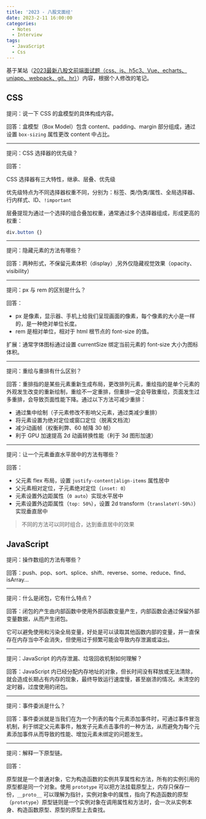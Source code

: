 ```yaml
---
title: '2023 - 八股文面经'
date: 2023-2-11 16:00:00
categories:
  - Notes
  - Interview
tags:
  - JavaScript
  - Css
---
```


基于某站（[2023最新八股文前端面试题（css、js、h5c3、Vue、echarts、uniapp、webpack、git、hr）](https://www.bilibili.com/video/BV15z4y1a7MN/?spm_id_from=333.337.search-card.all.click&vd_source=6dd5b04535a73bd222fbca89d1967e60)）内容，根据个人修改的笔记。

## CSS

提问：说一下 CSS 的盒模型的具体构成内容。

回答：盒模型（Box Model）包含 content、padding、margin 部分组成，通过设置 `box-sizing` 属性更改 content 中占比。

---

提问：CSS 选择器的优先级？

回答：

CSS 选择器有三大特性，继承、层叠、优先级

优先级特点为不同选择器权重不同，分别为：标签、类/伪类/属性、全局选择器、行内样式、ID、`!important`

层叠提现为通过一个选择的组合叠加权重，通常通过多个选择器组成，形成更高的权重：

```css
div.button {}
```
<!-- more -->
---

提问：隐藏元素的方法有哪些？

回答：两种形式，不保留元素体积（display）,另外仅隐藏视觉效果（opacity、visibility）

---

提问：px 与 rem 的区别是什么？

回答：

- px 是像素，显示器、手机上给我们呈现画面的像素，每个像素的大小是一样的，是一种绝对单位长度。
- rem 是相对单位，相对于 html 根节点的 font-size 的值。

扩展：通常字体图标通过设置 currentSize 绑定当前元素的 font-size 大小为图标体积。

---

提问：重绘与重排有什么区别？

回答：重排指的是某些元素重新生成布局，更改排列元素，重绘指的是单个元素的外观发生改变的重新绘制，重绘不一定重排，但重排一定会导致重绘，页面发生过多重排，会导致页面性能下降。通过以下方法可减少重排：

- 通过集中绘制（子元素修改不影响父元素，通过类减少重排）
- 将元素设置为绝对定位或窗口定位（脱离文档流）
- 减少动画帧（权衡利弊、60 帧降 30 帧）
- 利于 GPU 加速提高 2d 动画转换性能（利于 3d 图形加速）

---

提问：让一个元素垂直水平居中的方法有哪些？

回答：

- 父元素 flex 布局，设置 `justify-content|align-items` 属性居中
- 父元素相对定位，子元素绝对定位（`inset: 0`）
- 元素设置外边距属性（`0 auto`）实现水平居中
- 元素设置外边距属性（`top: 50%`），设置 2d transform（`translateY(-50%)`）实现垂直居中

> 不同的方法可以同时组合，达到垂直居中的效果

## JavaScript

提问：操作数组的方法有哪些？

回答：push、pop、sort、splice、shift、reverse、some、reduce、find、isArray...

---

提问：什么是闭包，它有什么特点？

回答：闭包的产生由内部函数中使用外部函数变量产生，内部函数会通过保留外部变量数据，从而产生闭包。

它可以避免使用和污染全局变量，好处是可以读取其他函数内部的变量，并一直保存在内存当中不会消失，但使用过于频繁可能会导致内存泄漏或溢出。

---

提问：JavaScript 的内存泄漏、垃圾回收机制如何理解？

回答：JavaScript 内已经分配内存地址的对象，但长时间没有释放或无法清除，就会造成长期占有内存的现象，最终导致运行速度慢，甚至崩溃的情况。未清空的定时器，过度使用的闭包。

---

提问：事件委派是什么？

回答：事件委派就是当我们在为一个列表的每个元素添加事件时，可通过事件冒泡机制，利于绑定父元素事件，触发子元素点击事件的一种方法，从而避免为每个元素添加事件从而导致的性能、增加元素未绑定的问题发生。

---

提问：解释一下原型链。

回答：

原型就是一个普通对象，它为构造函数的实例共享属性和方法，所有的实例引用的原型都是同一个对象。使用 `prototype` 可以把方法挂载原型上，内存只保存一份，`__proto__` 可以理解为指针，实例对象中的属性，指向了构造函数的原型（`prototype`）原型链则是一个实例对象在调用属性和方法时，会一次从实例本身、构造函数原型、原型的原型上去查找。

